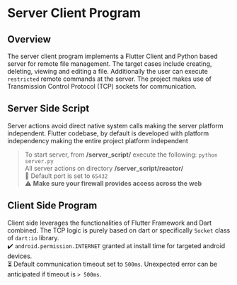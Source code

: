 # Server Client Program 
## Overview
The server client program implements a Flutter Client and Python based server for remote file management. The target cases include creating, deleting, viewing and editing a file. Additionally the user can execute `restricted` remote commands at the server. The project makes use of Transmission Control Protocol (TCP) sockets for communication. 
 
## Server Side Script
Server actions avoid direct native system calls making the server platform independent. Flutter codebase, by default is developed with platform independency making the entire project platform independent  
> To start server, from **/server_script/** execute the following:
> `python server.py`  
> All server actions on directory **/server_script/reactor/**  
> :electric_plug: Default port is set to `65432`  
> :warning: **Make sure your firewall provides access across the web**

## Client Side Program
Client side leverages the functionalities of Flutter Framework and Dart combined. The TCP logic is purely based on dart or specifically `Socket` class of  `dart:io` library.  
:heavy_check_mark: `android.permission.INTERNET` granted at install time for targeted android devices.  
:hourglass_flowing_sand: Default communication timeout set to `500ms`. Unexpected error can be anticipated if timeout is `> 500ms`.

## 




